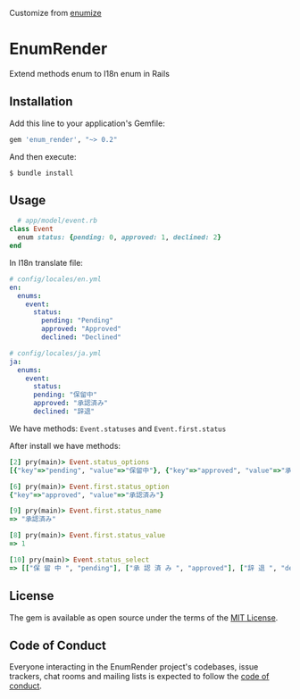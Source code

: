 Customize from [enumize](https://github.com/huacnlee/enumize)

# EnumRender
Extend methods enum to I18n enum in Rails


## Installation

Add this line to your application's Gemfile:

```ruby
gem 'enum_render', "~> 0.2"
```

And then execute:

    $ bundle install

## Usage

```ruby
  # app/model/event.rb
class Event
  enum status: {pending: 0, approved: 1, declined: 2}
end
```

In I18n translate file:
```yaml
# config/locales/en.yml
en:
  enums:
    event:
      status:
        pending: "Pending"
        approved: "Approved"
        declined: "Declined"

# config/locales/ja.yml
ja:
  enums:
    event:
      status:
      pending: "保留中"
      approved: "承認済み"
      declined: "辞退"
```
We have methods: `Event.statuses` and `Event.first.status`

After install we have methods:

```ruby
[2] pry(main)> Event.status_options
[{"key"=>"pending", "value"=>"保留中"}, {"key"=>"approved", "value"=>"承認済み"}, {"key"=>"declined", "value"=>"辞退"}]
```

```ruby
[6] pry(main)> Event.first.status_option
{"key"=>"approved", "value"=>"承認済み"}
```

```ruby
[9] pry(main)> Event.first.status_name
=> "承認済み"
```

```ruby
[8] pry(main)> Event.first.status_value
=> 1
```

```ruby
[10] pry(main)> Event.status_select
=> [["保 留 中 ", "pending"], ["承 認 済 み ", "approved"], ["辞 退 ", "declined"]]
```
## License

The gem is available as open source under the terms of the [MIT License](https://opensource.org/licenses/MIT).

## Code of Conduct

Everyone interacting in the EnumRender project's codebases, issue trackers, chat rooms and mailing lists is expected to follow the [code of conduct](https://github.com/sangvo/enum_render/blob/master/CODE_OF_CONDUCT.md).
